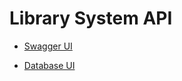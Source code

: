 # Library System API

* [Swagger UI](http://localhost:8080/swagger-ui.html)

* [Database UI](http://localhost:8080/h2-console) 